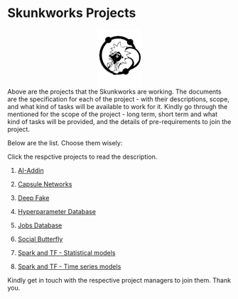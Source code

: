 # Skunkworks Projects
<center>
  <img src="Images/Rikskunk2_Trans.png" width="100" align="middle"/>
</center>
Above are the projects that the Skunkworks are working. The documents are the specification for each of the project - with their descriptions, scope, and what kind of tasks will be available to work for it. Kindly go through the mentioned for the scope of the project - long term, short term and what kind of tasks will be provided, and the details of pre-requirements to join the project. 

Below are the list. Choose them wisely:

Click the respctive projects to read the description.

1. <a href="https://github.com/skunkworksneu/Projects/blob/master/AI-addin.pdf">AI-Addin</a>

2. <a href="https://github.com/skunkworksneu/Projects/blob/master/Capsule%20Networks.pdf">Capsule Networks</a>

3. <a href="https://github.com/skunkworksneu/Projects/blob/master/DeepFakes.pdf">Deep Fake</a>

4. <a href="https://github.com/skunkworksneu/Projects/blob/master/Hyperparameter%20Database.pdf">Hyperparameter Database</a>

5. <a href="https://github.com/skunkworksneu/Projects/blob/master/Social%20Butterfly.pdf">Jobs Database</a>

6. <a href="https://github.com/skunkworksneu/Projects/blob/master/Social%20Butterfly.pdf">Social Butterfly</a>

7. <a href="https://github.com/skunkworksneu/Projects/blob/master/Spark%20and%20TF%20-%20Statistical%20models.pdf">Spark and TF - Statistical models</a>

8. <a href="https://github.com/skunkworksneu/Projects/blob/master/Spark%20and%20TF%20-%20Time%20Series%20models.pdf">Spark and TF - Time series models</a>

Kindly get in touch with the respective project managers to join them. Thank you.
